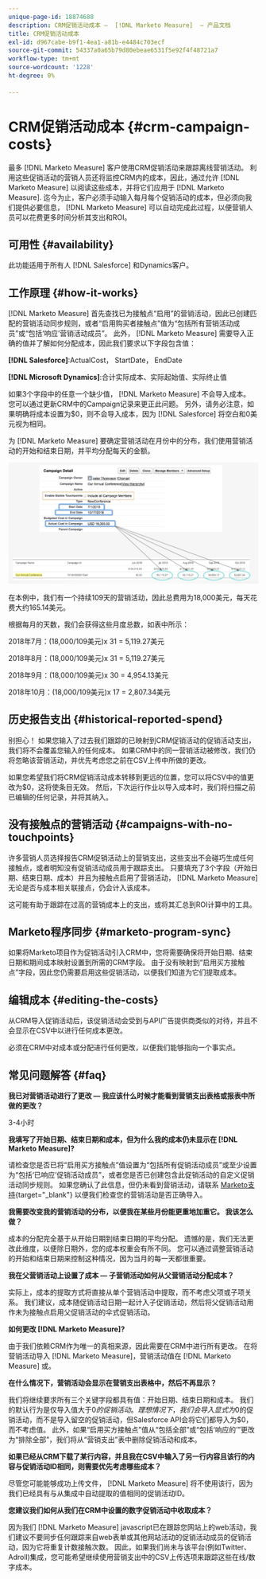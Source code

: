 ```yaml
---
unique-page-id: 18874688
description: CRM促销活动成本 —  [!DNL Marketo Measure]  — 产品文档
title: CRM促销活动成本
exl-id: d967cabe-b9f1-4ea1-a81b-e4484c703ecf
source-git-commit: 54337a0a65b79d80ebeae6531f5e92f4f48721a7
workflow-type: tm+mt
source-wordcount: '1228'
ht-degree: 0%

---
```


# CRM促销活动成本 {#crm-campaign-costs}

最多 [!DNL Marketo Measure] 客户使用CRM促销活动来跟踪离线营销活动。 利用这些促销活动的营销人员还将监控CRM内的成本，因此，通过允许 [!DNL Marketo Measure] 以阅读这些成本，并将它们应用于 [!DNL Marketo Measure]. 迄今为止，客户必须手动输入每月每个促销活动的成本，但必须向我们提供必要信息， [!DNL Marketo Measure] 可以自动完成此过程，以便营销人员可以花费更多时间分析其支出和ROI。

## 可用性 {#availability}

此功能适用于所有人 [!DNL Salesforce] 和Dynamics客户。

## 工作原理 {#how-it-works}

[!DNL Marketo Measure] 首先查找已为接触点“启用”的营销活动，因此已创建匹配的营销活动同步规则，或者“启用购买者接触点”值为“包括所有营销活动成员”或“包括‘响应’营销活动成员”。 此外， [!DNL Marketo Measure] 需要导入正确的值并了解如何分配成本，因此我们要求以下字段包含值：

**[!DNL Salesforce]**:ActualCost， StartDate， EndDate

**[!DNL Microsoft Dynamics]**:合计实际成本、实际起始值、实际终止值

如果3个字段中的任意一个缺少值， [!DNL Marketo Measure] 不会导入成本。 您可以通过更新CRM中的Campaign记录来更正此问题。 另外，请务必注意，如果明确将成本设置为$0，则不会导入成本，因为 [!DNL Salesforce] 将空白和0美元视为相同。

为 [!DNL Marketo Measure] 要确定营销活动在月份中的分布，我们使用营销活动的开始和结束日期，并平均分配每天的金额。

![](assets/1.jpg)

在本例中，我们有一个持续109天的营销活动，因此总费用为18,000美元，每天花费大约165.14美元。

根据每月的天数，我们会获得这些月度总数，如表中所示：

2018年7月：(18,000/109美元)x 31 = 5,119.27美元

2018年8月：(18,000/109美元)x 31 = 5,119.27美元

2018年9月：(18,000/109美元)x 30 = 4,954.13美元

2018年10月：(18,000/109美元)x 17 = 2,807.34美元

## 历史报告支出 {#historical-reported-spend}

别担心！ 如果您输入了过去我们跟踪的已映射到CRM促销活动的促销活动支出，我们将不会覆盖您输入的任何成本。 如果CRM中的同一营销活动被修改，我们仍将忽略该营销活动，并优先考虑您之前在CSV上传中所做的更改。

如果您希望我们将CRM促销活动成本转移到更远的位置，您可以将CSV中的值更改为$0，这将使条目无效。 然后，下次运行作业以导入成本时，我们将扫描之前已编辑的任何记录，并将其纳入。

## 没有接触点的营销活动 {#campaigns-with-no-touchpoints}

许多营销人员选择报告CRM促销活动上的营销支出，这些支出不会碰巧生成任何接触点，或者明知没有促销活动成员用于跟踪支出。 只要填充了3个字段（开始日期、结束日期、成本）并且为接触点启用了营销活动， [!DNL Marketo Measure] 无论是否与成本相关联接点，仍会计入该成本。

这可能有助于跟踪在过高的营销成本上的支出，或将其汇总到ROI计算中的工具。

## Marketo程序同步 {#marketo-program-sync}

如果将Marketo项目作为促销活动引入CRM中，您将需要确保将开始日期、结束日期和期间成本映射设置到所需的CRM字段。 由于没有映射到“启用买方接触点”字段，因此您仍需要启用这些促销活动，以便我们知道为它们提取成本。

## 编辑成本 {#editing-the-costs}

从CRM导入促销活动后，该促销活动会受到与API广告提供商类似的对待，并且不会显示在CSV中以进行任何成本更改。

必须在CRM中对成本或分配进行任何更改，以便我们能够指向一个事实点。

## 常见问题解答 {#faq}

**我已对营销活动进行了更改 — 我应该什么时候才能看到营销支出表格或报表中所做的更改？**

3-4小时

**我填写了开始日期、结束日期和成本，但为什么我的成本仍未显示在 [!DNL Marketo Measure]?**

请检查您是否已将“启用买方接触点”值设置为“包括所有促销活动成员”或至少设置为“包括‘已响应’促销活动成员”，或者您是否已创建包含此促销活动的自定义促销活动同步规则。 如果您确认了此信息，但仍未看到营销活动，请联系 [Marketo支持](https://nation.marketo.com/t5/support/ct-p/Support){target="_blank"} 以便我们检查您的营销活动是否正确导入。

**我需要改变我的营销活动的分布，以便我在某些月份能更重地加重它。 我该怎么做？**

成本的分配完全基于从开始日期到结束日期的平均分配。 遗憾的是，我们无法更改此维度，以便除日期外，您的成本权重会有所不同。 您可以通过调整营销活动的开始和结束日期来控制这种情况，因为当月的每一天都很重要。

**我在父营销活动上设置了成本 — 子营销活动如何从父营销活动分配成本？**

实际上，成本的提取方式将直接从单个营销活动中提取，而不考虑父项或子项关系。 我们建议，成本随促销活动日期一起计入子促销活动，然后将父促销活动用作未为接触点启用父促销活动的伞式促销活动。

**如何更改 [!DNL Marketo Measure]?**

由于我们依赖CRM作为唯一的真相来源，因此需要在CRM中进行所有更改。 在将营销活动导入 [!DNL Marketo Measure]，营销活动值在 [!DNL Marketo Measure] 或。

**在什么情况下，营销活动会显示在营销支出表格中，然后不再显示？**

我们将继续要求所有三个关键字段都具有值：开始日期、结束日期和成本。 我们的默认行为是仅导入值大于$0的促销活动。 理想情况下，我们会导入显式为$0的促销活动，而不是导入留空的促销活动，但Salesforce API会将它们都导入为$0，而不考虑值。 此外，如果“启用买方接触点”值从“包括全部”或“包括‘响应的’”更改为“排除全部”，我们将从“营销支出”表中删除促销活动和成本。

**如果已经从CRM下载了某行内容，并且我在CSV中输入了另一行内容且该行的内容与促销活动ID相同，则需要优先考虑哪些成本？**

尽管您可能能够成功上传文件， [!DNL Marketo Measure] 将不使用该行，因为我们已经具有与从集成中自动提取的值相同的促销活动ID。

**您建议我们如何从我们在CRM中设置的数字促销活动中收取成本？**

因为我们 [!DNL Marketo Measure] javascript已在跟踪您网站上的web活动，我们建议不要同步任何跟踪来自web表单或其他网站活动的促销活动成员的促销活动，因为它将重复计数接触次数。 因此，如果我们尚未与该平台(例如Twitter、Adroll)集成，您可能希望继续使用营销支出中的CSV上传选项来跟踪这些在线/数字成本。
